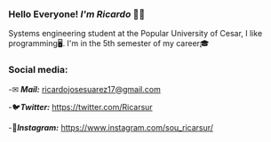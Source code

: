 ### Hello Everyone! ***I'm Ricardo*** 👋😎



Systems engineering student at the Popular University of Cesar, I like programming🖥. I'm in the 5th semester of my career🎓

### Social media: 
-✉ ***Mail:*** ricardojosesuarez17@gmail.com

-🐦***Twitter:*** https://twitter.com/Ricarsur

-📸***Instagram:*** https://www.instagram.com/sou_ricarsur/

